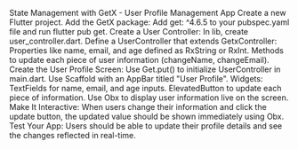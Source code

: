 State Management with GetX - User Profile Management App
Create a new Flutter project.
Add the GetX package:
Add get: ^4.6.5 to your pubspec.yaml file and run flutter pub get.
Create a User Controller:
In lib, create user_controller.dart.
Define a UserController that extends GetxController:
Properties like name, email, and age defined as RxString or RxInt.
Methods to update each piece of user information (changeName, changeEmail).
Create the User Profile Screen:
Use Get.put() to initialize UserController in main.dart.
Use Scaffold with an AppBar titled "User Profile".
Widgets:
TextFields for name, email, and age inputs.
ElevatedButton to update each piece of information.
Use Obx to display user information live on the screen.
Make It Interactive:
When users change their information and click the update button, the updated value should be shown immediately using Obx.
Test Your App:
Users should be able to update their profile details and see the changes reflected in real-time.
